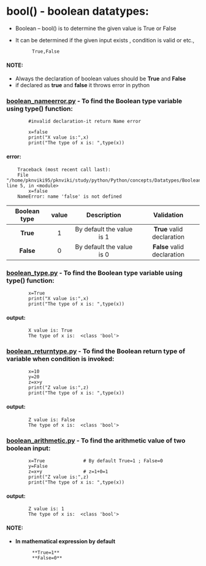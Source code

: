 # bool() - boolean datatypes:

- Boolean – bool() is to determine the given value is True or False
- It can be determined if the given input exists , condition is valid or etc.,

            True,False
                
#### NOTE:
- Always the declaration of boolean values should be **True** and **False**
- if declared as **true** and **false** it throws error in python

### [boolean_nameerror.py](https://github.com/pknviki95/Python/tree/main/concepts/Datatypes/Boolean_datatypes/scripts/boolean_nameerror.py) - To find the Boolean type variable using type() function:

            #invalid declaration-it return Name error

            x=false
            print("X value is:",x)   
            print("The type of x is: ",type(x))
#### error:

        Traceback (most recent call last):
        File "/home/pknviki95/pknviki/study/python/Python/concepts/Datatypes/Boolean_datatypes/Boolean_type.py", line 5, in <module>
            x=false
        NameError: name 'false' is not defined

| Boolean type | value    | Description  | Validation |
| :---:   | :---: | :---: | :---: |
| **True** | 1   | By default the value is 1 | **True** valid declaration |
| **False**| 0    | By default the value is 0 | **False** valid declaration|

### [boolean_type.py](https://github.com/pknviki95/Python/tree/main/concepts/Datatypes/Boolean_datatypes/scripts/boolean_type.py) - To find the Boolean type variable using type() function:

            x=True 
            print("X value is:",x)   
            print("The type of x is: ",type(x))
#### output:
            X value is: True
            The type of x is:  <class 'bool'>

### [boolean_returntype.py](https://github.com/pknviki95/Python/tree/main/concepts/Datatypes/Boolean_datatypes/scripts/boolean_returntype.py) - To find the Boolean return type of variable when condition is invoked:

            x=10
            y=20
            z=x>y 
            print("Z value is:",z)   
            print("The type of x is: ",type(x))
#### output:
            Z value is: False
            The type of x is:  <class 'bool'>
### [boolean_arithmetic.py](https://github.com/pknviki95/Python/tree/main/concepts/Datatypes/Boolean_datatypes/scripts/boolean_arithmetic.py) - To find the arithmetic value of two boolean input:

            x=True              # By default True=1 ; False=0
            y=False
            z=x+y               # z=1+0=1    
            print("Z value is:",z)   
            print("The type of x is: ",type(x))
#### output:
            Z value is: 1
            The type of x is:  <class 'bool'>

#### NOTE:

- **In mathematical expression by default**
            
            **True=1** 
            **False=0**

